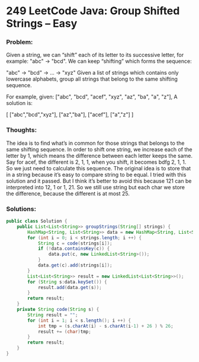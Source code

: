 # 249 LeetCode Java: Group Shifted Strings – Easy

### Problem:

Given a string, we can “shift” each of its letter to its successive letter, for example: "abc" -> "bcd". We can keep “shifting” which forms the sequence:

"abc" -> "bcd" -> ... -> "xyz"
Given a list of strings which contains only lowercase alphabets, group all strings that belong to the same shifting sequence.

For example, given: ["abc", "bcd", "acef", "xyz", "az", "ba", "a", "z"],
A solution is:

[
  ["abc","bcd","xyz"],
  ["az","ba"],
  ["acef"],
  ["a","z"]
]
### Thoughts:

The idea is to find what’s in common for those strings that belongs to the same shifting sequence.
In order to shift one string, we increase each of the letter by 1, which means the difference between each letter keeps the same. Say for acef, the different is 2, 1, 1, when you shift, it becomes bdfg 2, 1, 1. So we just need to calculate this sequence.
The original idea is to store that in a string because it’s easy to compare string to be equal. I tried with this solution and it passed. But I think it’s better to avoid this because 121 can be interpreted into 12, 1 or 1, 21. So we still use string but each char we store the difference, because the different is at most 25.

### Solutions:

```java
public class Solution {
    public List<List<String>> groupStrings(String[] strings) {
        HashMap<String, List<String>> data = new HashMap<String, List<String>>();
        for (int i = 0; i < strings.length; i ++) {
            String c = code(strings[i]);
            if (!data.containsKey(c)) {
                data.put(c, new LinkedList<String>());
            }
            data.get(c).add(strings[i]);
        }
        List<List<String>> result = new LinkedList<List<String>>();
        for (String s:data.keySet()) {
            result.add(data.get(s));
        }
        return result;
    }
    private String code(String s) {
        String result = "";
        for (int i = 1; i < s.length(); i ++) {
            int tmp = (s.charAt(i) - s.charAt(i-1) + 26 ) % 26;
            result += (char)tmp;
        }
        return result;
    }
}
```
